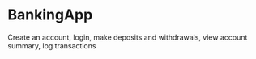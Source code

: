 # BankingApp
Create an account, login, make deposits and withdrawals, view account summary, log transactions
